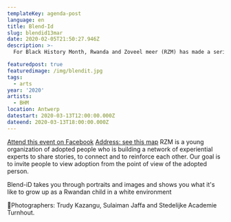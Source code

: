 ```yaml
---
templateKey: agenda-post
language: en
title: Blend-Id
slug: blendid13mar
date: 2020-02-05T21:50:27.946Z
description: >-
  For Black History Month, Rwanda and Zoveel meer (RZM) has made a series of powerful portraits.

featuredpost: true
featuredimage: /img/blendit.jpg
tags:
  - arts
year: '2020'
artists:
  - BHM
location: Antwerp
datestart: 2020-03-13T12:00:00.000Z
dateend: 2020-03-13T18:00:00.000Z
---
```

[Attend this event on Facebook](https://www.facebook.com/events/1916202505180705/?active_tab=about)
[Address: see this map](https://goo.gl/maps/35ANAdevZTDjM3zE7)
RZM is a young organization of adopted people who is building a network of experiential experts to share stories, to connect and to reinforce each other.
Our goal is to invite people to view adoption from the point of view of the adopted person.

Blend-iD takes you through portraits and images and shows you what it's like to grow up as a Rwandan child in a white environment

📸Photographers: Trudy Kazangu, Sulaiman Jaffa and  Stedelijke Academie Turnhout.
